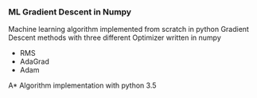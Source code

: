 ### ML Gradient Descent in Numpy
Machine learning algorithm implemented from scratch in python
Gradient Descent methods with three different Optimizer written in numpy
- RMS
- AdaGrad
- Adam

A* Algorithm implementation with python 3.5
